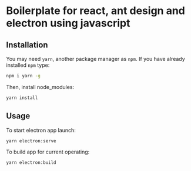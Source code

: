 # Boilerplate for react, ant design and electron using javascript

## Installation

You may need `yarn`, another package manager as `npm`. If you have already installed `npm` type:
```bash
npm i yarn -g 
```
Then, install node_modules:
```bash
yarn install
```

## Usage

To start electron app launch:
```bash
yarn electron:serve
```
To build app for current operating:
```bash
yarn electron:build
```